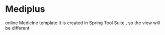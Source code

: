 # Mediplus
online Medicine template
It is created in Spring Tool Suite , so the view will be different
